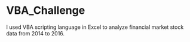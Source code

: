 # VBA_Challenge
I used VBA scripting language in Excel to analyze financial market stock data from 2014 to 2016. 
